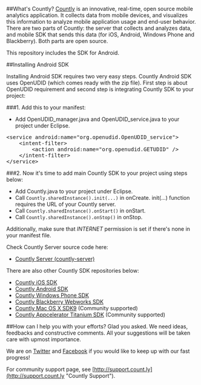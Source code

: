 ##What's Countly?
[Countly](http://count.ly) is an innovative, real-time, open source mobile analytics application. It collects data from 
mobile devices, and visualizes this information to analyze mobile application usage and end-user behavior. 
There are two parts of Countly: the server that collects and analyzes data, and mobile SDK that sends 
this data (for iOS, Android, Windows Phone and Blackberry). Both parts are open source.

This repository includes the SDK for Android.

##Installing Android SDK

Installing Android SDK requires two very easy steps. Countly Android SDK uses OpenUDID (which comes ready with the zip file). First step is about OpenUDID requirement and second step is integrating Countly SDK to your project:

###1. Add this to your manifest:

* Add OpenUDID_manager.java and OpenUDID_service.java to your project under Eclipse.

<pre class="prettyprint">
&lt;service android:name=&quot;org.openudid.OpenUDID_service&quot;&gt;
    &lt;intent-filter&gt;
        &lt;action android:name=&quot;org.openudid.GETUDID&quot; /&gt;
    &lt;/intent-filter&gt;
&lt;/service&gt;</pre>

###2. Now it's time to add main Countly SDK to your project using steps below:

* Add Countly.java to your project under Eclipse.
* Call `Countly.sharedInstance().init(...)` in onCreate. init(...) function requires the URL of your Countly server.
* Call `Countly.sharedInstance().onStart()` in onStart.
* Call `Countly.sharedInstance().onStop()` in onStop.

Additionally, make sure that *INTERNET* permission is set if there's none in your manifest file.

Check Countly Server source code here: 

- [Countly Server (countly-server)](https://github.com/Countly/countly-server)

There are also other Countly SDK repositories below:

- [Countly iOS SDK](https://github.com/Countly/countly-sdk-ios)
- [Countly Android SDK](https://github.com/Countly/countly-sdk-android)
- [Countly Windows Phone SDK](https://github.com/Countly/countly-sdk-windows-phone)
- [Countly Blackberry Webworks SDK](https://github.com/Countly/countly-sdk-blackberry-webworks)
- [Countly Mac OS X SDK9](https://github.com/mrballoon/countly-sdk-osx) (Community supported)
- [Countly Appcelerator Titanium SDK](https://github.com/euforic/Titanium-Count.ly) (Community supported)

##How can I help you with your efforts?
Glad you asked. We need ideas, feedbacks and constructive comments. All your suggestions will be taken care with upmost importance. 

We are on [Twitter](http://twitter.com/gocountly) and [Facebook](http://www.facebook.com/Countly) if you would like to keep up with our fast progress!

For community support page, see [http://support.count.ly](http://support.count.ly "Countly Support").
